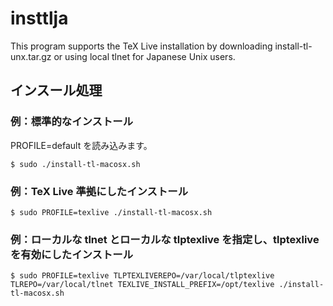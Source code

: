 insttlja
========

This program supports the TeX Live installation by downloading install-tl-unx.tar.gz or using local tlnet for Japanese Unix users.

## インスール処理

### 例：標準的なインストール 

PROFILE=default を読み込みます。

```
$ sudo ./install-tl-macosx.sh
```

### 例：TeX Live 準拠にしたインストール 

```
$ sudo PROFILE=texlive ./install-tl-macosx.sh
```

### 例：ローカルな tlnet とローカルな tlptexlive を指定し、tlptexliveを有効にしたインストール

```
$ sudo PROFILE=texlive TLPTEXLIVEREPO=/var/local/tlptexlive TLREPO=/var/local/tlnet TEXLIVE_INSTALL_PREFIX=/opt/texlive ./install-tl-macosx.sh
```


